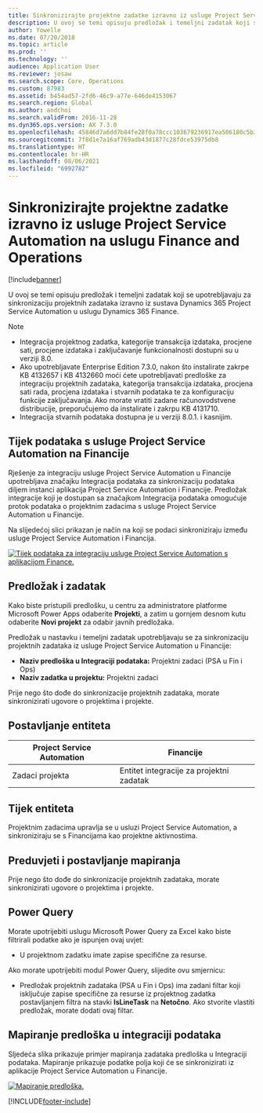 ```yaml
---
title: Sinkronizirajte projektne zadatke izravno iz usluge Project Service Automation na uslugu Finance and Operations
description: U ovoj se temi opisuju predložak i temeljni zadatak koji se upotrebljavaju za sinkronizaciju projektnih zadataka izravno iz sustava Microsoft Dynamics 365 Project Service Automation u uslugu Dynamics 365 Finance.
author: Yowelle
ms.date: 07/20/2018
ms.topic: article
ms.prod: ''
ms.technology: ''
audience: Application User
ms.reviewer: josaw
ms.search.scope: Core, Operations
ms.custom: 87983
ms.assetid: b454ad57-2fd6-46c9-a77e-646de4153067
ms.search.region: Global
ms.author: andchoi
ms.search.validFrom: 2016-11-28
ms.dyn365.ops.version: AX 7.3.0
ms.openlocfilehash: 45846d7a6dd7b84fe28f0a78ccc103679236917ea506180c5b383fd2828624eb
ms.sourcegitcommit: 7f8d1e7a16af769adb43d1877c28fdce53975db8
ms.translationtype: HT
ms.contentlocale: hr-HR
ms.lasthandoff: 08/06/2021
ms.locfileid: "6992782"
---
```

# <a name="synchronize-project-tasks-directly-from-project-service-automation-to-finance-and-operations"></a>Sinkronizirajte projektne zadatke izravno iz usluge Project Service Automation na uslugu Finance and Operations

[!include[banner](../includes/banner.md)]

U ovoj se temi opisuju predložak i temeljni zadatak koji se upotrebljavaju za sinkronizaciju projektnih zadataka izravno iz sustava Dynamics 365 Project Service Automation u uslugu Dynamics 365 Finance.

> [!NOTE]
> - Integracija projektnog zadatka, kategorije transakcija izdataka, procjene sati, procjene izdataka i zaključavanje funkcionalnosti dostupni su u verziji 8.0.
> - Ako upotrebljavate Enterprise Edition 7.3.0, nakon što instalirate zakrpe KB 4132657 i KB 4132660 moći ćete upotrebljavati predloške za integraciju projektnih zadataka, kategorija transakcija izdataka, procjena sati rada, procjena izdataka i stvarnih podataka te za konfiguraciju funkcije zaključavanja. Ako morate vratiti zadane računovodstvene distribucije, preporučujemo da instalirate i zakrpu KB 4131710.
> - Integracija stvarnih podataka dostupna je u verziji 8.0.1. i kasnijim.

## <a name="data-flow-for-project-service-automation-to-finance"></a>Tijek podataka s usluge Project Service Automation na Financije

Rješenje za integraciju usluge Project Service Automation u Financije upotrebljava značajku Integracija podataka za sinkronizaciju podataka diljem instanci aplikacija Project Service Automation i Financije. Predložak integracije koji je dostupan sa značajkom Integracija podataka omogućuje protok podataka o projektnim zadacima s usluge Project Service Automation u Financije.

Na slijedećoj slici prikazan je način na koji se podaci sinkroniziraju između usluge Project Service Automation i Financija.

[![Tijek podataka za integraciju usluge Project Service Automation s aplikacijom Finance.](./media/ProjectTasksFlow.png)](./media/ProjectTasksFlow.png)

## <a name="template-and-task"></a>Predložak i zadatak

Kako biste pristupili predlošku, u centru za administratore platforme Microsoft Power Apps odaberite **Projekti**, a zatim u gornjem desnom kutu odaberite **Novi projekt** za odabir javnih predložaka.

Predložak u nastavku i temeljni zadatak upotrebljavaju se za sinkronizaciju projektnih zadataka iz usluge Project Service Automation u Financije:

- **Naziv predloška u Integraciji podataka:** Projektni zadaci (PSA u Fin i Ops)
- **Naziv zadatka u projektu:** Projektni zadaci

Prije nego što dođe do sinkronizacije projektnih zadataka, morate sinkronizirati ugovore o projektima i projekte.

## <a name="entity-set"></a>Postavljanje entiteta

| Project Service Automation | Financije                             |
|----------------------------|-------------------------------------|
| Zadaci projekta              | Entitet integracije za projektni zadatak |

## <a name="entity-flow"></a>Tijek entiteta

Projektnim zadacima upravlja se u usluzi Project Service Automation, a sinkroniziraju se s Financijama kao projektne aktivnostima.

## <a name="prerequisites-and-mapping-setup"></a>Preduvjeti i postavljanje mapiranja

Prije nego što dođe do sinkronizacije projektnih zadataka, morate sinkronizirati ugovore o projektima i projekte.

## <a name="power-query"></a>Power Query

Morate upotrijebiti uslugu Microsoft Power Query za Excel kako biste filtrirali podatke ako je ispunjen ovaj uvjet:

- U projektnom zadatku imate zapise specifične za resurse.

Ako morate upotrijebiti modul Power Query, slijedite ovu smjernicu:

- Predložak projektnih zadataka (PSA u Fin i Ops) ima zadani filtar koji isključuje zapise specifične za resurse iz projektnog zadatka postavljanjem filtra na stavki **IsLineTask** na **Netočno**. Ako stvorite vlastiti predložak, morate dodati ovaj filtar.

## <a name="template-mapping-in-data-integration"></a>Mapiranje predloška u integraciji podataka

Sljedeća slika prikazuje primjer mapiranja zadataka predloška u Integraciji podataka. Mapiranje prikazuje podatke polja koji će se sinkronizirati iz aplikacije Project Service Automation u Financije.

[![Mapiranje predloška.](./media/ProjectTasksMapping.png)](./media/ProjectTasksMapping.png)


[!INCLUDE[footer-include](../includes/footer-banner.md)]